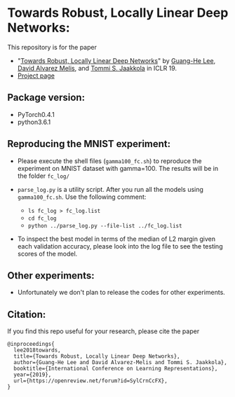 # Towards Robust, Locally Linear Deep Networks:

This repository is for the paper

 * "[Towards Robust, Locally Linear Deep Networks](https://openreview.net/pdf?id=SylCrnCcFX)" by [Guang-He Lee](https://people.csail.mit.edu/guanghe/), [David Alvarez Melis](https://people.csail.mit.edu/davidam/), and [Tommi S. Jaakkola](http://people.csail.mit.edu/tommi/) in ICLR 19.
 * [Project page](http://people.csail.mit.edu/guanghe/locally_linear)

## Package version:

 * PyTorch0.4.1
 * python3.6.1

## Reproducing the MNIST experiment:

 * Please execute the shell files (`gamma100_fc.sh`) to reproduce the experiment on MNIST dataset with gamma=100. The results will be in the folder `fc_log/`

 * `parse_log.py` is a utility script. After you run all the models using `gamma100_fc.sh`. Use the following comment:

   * `ls fc_log > fc_log.list`
   * `cd fc_log`
   * `python ../parse_log.py --file-list ../fc_log.list`

 * To inspect the best model in terms of the median of L2 margin given each validation accuracy, please look into the log file to see the testing scores of the model.

## Other experiments:

 * Unfortunately we don't plan to release the codes for other experiments.

## Citation:

If you find this repo useful for your research, please cite the paper

```
@inproceedings{
  lee2018towards,
  title={Towards Robust, Locally Linear Deep Networks},
  author={Guang-He Lee and David Alvarez-Melis and Tommi S. Jaakkola},
  booktitle={International Conference on Learning Representations},
  year={2019},
  url={https://openreview.net/forum?id=SylCrnCcFX},
}
```
